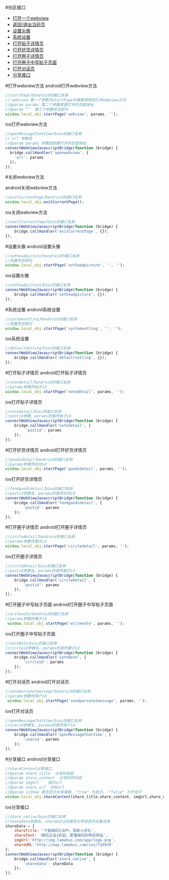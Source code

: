 #社区接口
- [打开一个webview](#打开webview方法)     
- [返回/退出当前页](#关闭webview方法)     
- [设置头像](#设置头像) 
- [系统设置](#系统设置) 
- [打开贴子详情页](#打开贴子详情页) 
- [打开好货详情页](#打开好货详情页) 
- [打开圈子详情页](#打开圈子详情页) 
- [打开圈子中写帖子页面](#打开圈子中写帖子页面) 
- [打开对话页](#打开对话页) 
- [分享接口](#分享接口) 

#打开webview方法
android打开webview方法
```js
//startPage为android的接口名称
//'webview'第一个参数为startPage内需要调用的打开webview方法
//@param params 第二个参数即要打开的页面地址
//@param “”  第三个参数传空即可
window.local_obj.startPage('webview', params, '');
```
ios打开webview方法
```js
//openMessageChatView为ios的接口名称
//'url'参数名
//@param params 参数值即要打开的页面地址
connectWebViewJavascriptBridge(function (bridge) {
  bridge.callHandler('openwebview', {
    'url': params
  });
});
```
#关闭webview方法

android关闭webview方法
```js
//exitCurrentPage为android的接口名称
window.local_obj.exitCurrentPage();
```
ios关闭webview方法
```js
//oexitCurrentPage为ios的接口名称
connectWebViewJavascriptBridge(function (bridge) {
    bridge.callHandler('exitCurrentPage', {});
});
```
#设置头像
android设置头像
```js
//setheadpicture为android的接口名称
//参数传空即可
window.local_obj.startPage('setheadpicture', '', '');
```
ios设置头像
```js
//setheadpicture为ios的接口名称
connectWebViewJavascriptBridge(function (bridge) {
    bridge.callHandler('setheadpicture', {});
});
```
#系统设置
android系统设置
```js
//systemsetting为android的接口名称
//参数传空即可
window.local_obj.startPage('systemsetting', '', '');
```
ios系统设置
```js
//defaultsetting为ios的接口名称
connectWebViewJavascriptBridge(function (bridge) {
    bridge.callHandler('defaultsetting', {});
});
```
#打开贴子详情页
android打开贴子详情页
```js
//notedetail为android的接口名称
//params参数传帖子id
window.local_obj.startPage('notedetail', params, '');
```
ios打开贴子详情页
```js
//notedetail为ios的接口名称
//postid参数，params的值传帖子id
connectWebViewJavascriptBridge(function (bridge) {
    bridge.callHandler('notedetail', {
         'postid': params
    });
});
```
#打开好货详情页
android打开好货详情页
```js
//goodsdetail为android的接口名称
//params参数传好货id
window.local_obj.startPage('goodsdetail', params, '');
```
ios打开好货详情页
```js
//fondgoodsdetail为ios的接口名称
//postid参数名，params的值传好货id
connectWebViewJavascriptBridge(function (bridge) {
    bridge.callHandler('fondgoodsdetail', {
        'postid': params
    });
});
```
#打开圈子详情页
android打开圈子详情页
```js
//circledetail为android的接口名称
//params参数传圈子id
window.local_obj.startPage('circledetail', params, '');
```
ios打开圈子详情页
```js
//circleDetail为ios的接口名称
//postid参数名，params的值传圈子id
connectWebViewJavascriptBridge(function (bridge) {
    bridge.callHandler('circleDetail', {
        'postid': params
    });
});
```
#打开圈子中写帖子页面
android打开圈子中写帖子页面
```js
//writenote为android的接口名称
//params参数传圈子id
 window.local_obj.startPage('writenote', params, '');
```
ios打开圈子中写帖子页面
```js
//sentNote为ios的接口名称
//circleid参数名，params的值传圈子id
connectWebViewJavascriptBridge(function (bridge) {
    bridge.callHandler('sentNote', {
        'circleid': params
    });
});
```
#打开对话页
android打开对话页
```js
//sendpersonalmessage为android的接口名称
//params参数传用户id
 window.local_obj.startPage('sendpersonalmessage', params, '');
```
ios打开对话页
```js
//openMessageChatView为ios的接口名称
//userid参数名，params的值传用户id
connectWebViewJavascriptBridge(function (bridge) {
    bridge.callHandler('openMessageChatView', {
        'userid': params
    });
});
```
#分享接口
android分享接口
```js
//shareContent分享接口
//@param share_title  分享的标题
//@param share_content  分享的的内容
//@param imgUrl    图片url
//@param share_url  目标url
//@param isShow 是否显示分享弹窗, "true" 为显示， "false" 为不显示
window.local_obj.shareContent(share_title,share_content, imgUrl,share_url, isShow);
```
ios分享接口
```js
//share_native为ios的接口名称
//sharedata参数名，shareData的值传分享信息的对象信息
shareData = {
    shareTitle: '下载辣妈汇APP，享新人好礼',
    shareTent: '辣妈正品1折起，更懂辣妈的特卖网站',
    imgUrl:'http://img.lamahui.com/app/logo.png',
    shareURL:'http://wap.lamahui.com/inv/f26970'
};
connectWebViewJavascriptBridge(function (bridge) {
    bridge.callHandler('share_native', {
        'sharedata': shareData
    });
});
```

